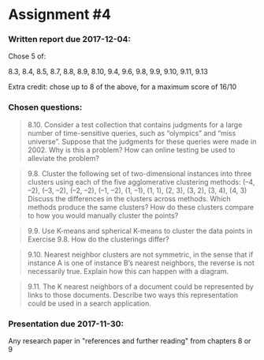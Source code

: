 # Assignment #4

### Written report due 2017-12-04:

Chose 5 of:

8.3, 8.4, 8.5, 8.7, 8.8, 8.9, 8.10, 9.4, 9.6, 9.8, 9.9, 9.10, 9.11, 9.13

Extra credit: chose up to 8 of the above, for a maximum score of 16/10

### Chosen questions:

> 8.10. Consider a test collection that contains judgments for a large number of
time-sensitive queries, such as “olympics” and “miss universe”. Suppose that the
judgments for these queries were made in 2002. Why is this a problem? How can
online testing be used to alleviate the problem?

> 9.8. Cluster the following set of two-dimensional instances into three clusters using
each of the five agglomerative clustering methods:
(–4, –2), (–3, –2), (–2, –2), (–1, –2), (1, –1), (1, 1), (2, 3), (3, 2), (3, 4), (4, 3)
Discuss the differences in the clusters across methods. Which methods produce
the same clusters? How do these clusters compare to how you would manually
cluster the points?

> 9.9. Use K-means and spherical K-means to cluster the data points in Exercise
9.8. How do the clusterings differ?

> 9.10. Nearest neighbor clusters are not symmetric, in the sense that if instance A
is one of instance B’s nearest neighbors, the reverse is not necessarily true. Explain
how this can happen with a diagram.

> 9.11. The K nearest neighbors of a document could be represented by links to
those documents. Describe two ways this representation could be used in a search
application.

### Presentation due 2017-11-30:

Any research paper in "references and further reading" from chapters 8 or 9
